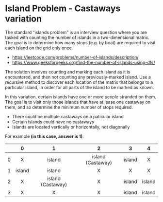 # Island Problem - Castaways variation

The standard "islands problem" is an interview question where you are tasked with counting the number of islands in a two-dimensional matrix. 
The goal is to determine how many stops (e.g. by boat) are required to visit each island on the grid only once. 

- https://leetcode.com/problems/number-of-islands/description/
- https://www.geeksforgeeks.org/find-the-number-of-islands-using-dfs/

The solution involves counting and marking each island as it is encountered, and then not counting any previously-marked island.
Use a recursive method to discover each location of the matrix that belongs to a particular island, in order for all parts of the island to be marked as known.

In this variation, certain islands have one or more people stranded on them.
The goal is to visit only those islands that have at lease one castaway on them, and so determine the minimum number of stops required. 

- There could be multiple castaways on a paticular island
- Certain islands could have no castaways
- Islands are located vertically or horizontally, not diagonally

For example **(in this case, answer is 1)**: 

| | 0  | 1 | 2  | 3 | 4 |
| :---: | :---: | :---: | :---: | :---: | :---: |
| 0 | X  | island  | island (Castaway)  | island  | X  |
| 1 | island  | island  | X  | X  | X  |
| 2 | X  | island (Castaway)  | X  | island  | island  |
| 3 | X  | X  | X  | island  | island  |
